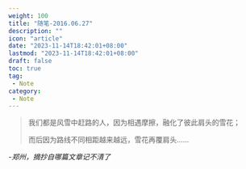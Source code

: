 ```yaml
---
weight: 100
title: "随笔-2016.06.27"
description: ""
icon: "article"
date: "2023-11-14T18:42:01+08:00"
lastmod: "2023-11-14T18:42:01+08:00"
draft: false
toc: true
tag:
 - Note
category:
 - Note
---
```


> 我们都是风雪中赶路的人，因为相遇摩擦，融化了彼此肩头的雪花；
> 
> 而后因为路线不同相距越来越远，雪花再覆肩头......

*-郑州，摘抄自哪篇文章记不清了*